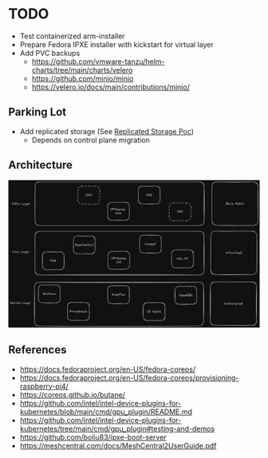 # TODO

- Test containerized arm-installer
- Prepare Fedora IPXE installer with kickstart for virtual layer
- Add PVC backups
  - https://github.com/vmware-tanzu/helm-charts/tree/main/charts/velero
  - https://github.com/minio/minio
  - https://velero.io/docs/main/contributions/minio/

## Parking Lot

- Add replicated storage (See [Replicated Storage Poc](docs/replicated-storage-poc.md))
  - Depends on control plane migration

## Architecture

![homelab_architecture](docs/assets/homelab_high-level_architecture.png)

## References

- https://docs.fedoraproject.org/en-US/fedora-coreos/
- https://docs.fedoraproject.org/en-US/fedora-coreos/provisioning-raspberry-pi4/
- https://coreos.github.io/butane/
- https://github.com/intel/intel-device-plugins-for-kubernetes/blob/main/cmd/gpu_plugin/README.md
- https://github.com/intel/intel-device-plugins-for-kubernetes/tree/main/cmd/gpu_plugin#testing-and-demos
- https://github.com/boliu83/ipxe-boot-server
- https://meshcentral.com/docs/MeshCentral2UserGuide.pdf
